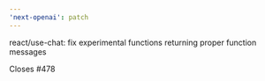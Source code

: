 ```yaml
---
'next-openai': patch
---
```


react/use-chat: fix experimental functions returning proper function messages

Closes #478
